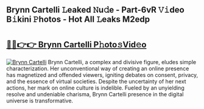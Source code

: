 ## Brynn Cartelli 𝙻eaked 𝙽u𝚍e - Part-6vR 𝚅𝚒deo B𝚒kini 𝙿hotos - Hot All 𝙻eaks M2edp

# <h2><a href="http://ld3kcg5.urlbe.top/?page=Brynn+Cartelli">🔗🔗👉👉 Brynn Cartelli P𝚑oto𝚜Vid𝚎o</a></h2>

[![Brynn Cartelli](https://i.imgur.com/eBuTRDB.gif)](http://ld3kcg5.urlbe.top/?page=Brynn+Cartelli)
Brynn Cartelli, a complex and divisive figure, eludes simple characterization. Her unconventional way of creating an online presence has magnetized and offended viewers, igniting debates on consent, privacy, and the essence of virtual societies. Despite the uncertainty of her next actions, her mark on online culture is indelible. Fueled by an unyielding resolve and undeniable charisma, Brynn Cartelli presence in the digital universe is transformative.
